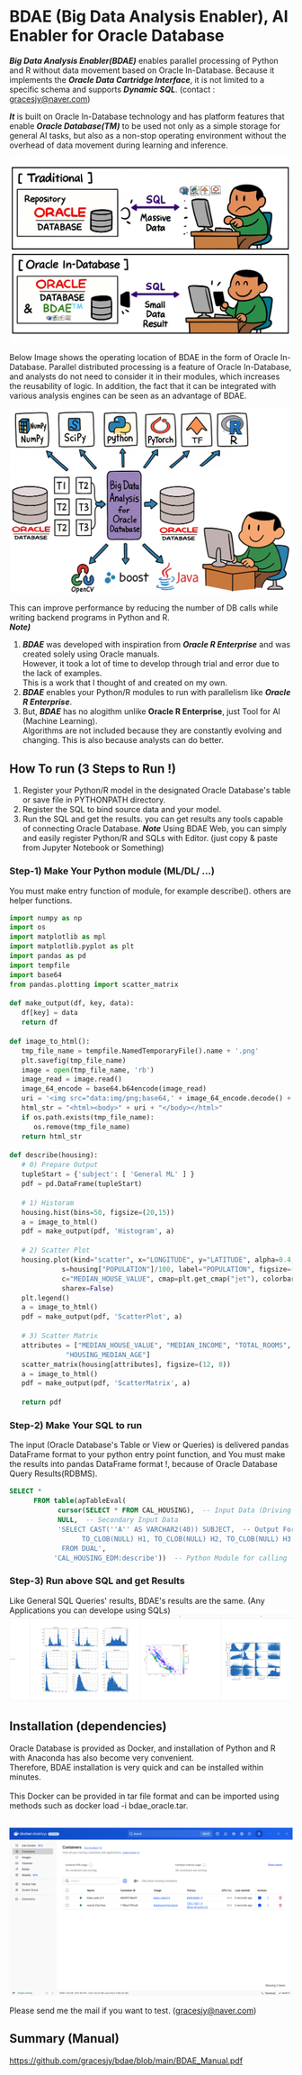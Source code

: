 # BDAE (Big Data Analysis Enabler), AI Enabler for Oracle Database

***Big Data Analysis Enabler(BDAE)*** enables parallel processing of Python and R without data movement based on Oracle In-Database.
Because it implements the ***Oracle Data Cartridge Interface***, it is not limited to a specific schema and supports ***Dynamic SQL***.
(contact : gracesjy@naver.com)<br>

***It*** is built on Oracle In-Database technology and has platform features that enable ***Oracle Database(TM)***
to be used not only as a simple storage for general AI tasks, but also as a non-stop operating environment
without the overhead of data movement during learning and inference.

![Oracle_In_Database.png](./images/Oracle_In_Database.png)

Below Image shows the operating location of BDAE in the form of Oracle In-Database.
Parallel distributed processing is a feature of Oracle In-Database, and analysts do not need to consider it in their modules, which increases the reusability of logic.
In addition, the fact that it can be integrated with various analysis engines can be seen as an advantage of BDAE. 

![BDAE_ARCH.png](./images/BDAE_ARCH.png)

This can improve performance by reducing the number of DB calls while writing backend programs in Python and R.<br>
***Note)*** <br>
1.    ***BDAE*** was developed with inspiration from ***Oracle R Enterprise*** and was created solely using Oracle manuals.<br>
      However, it took a lot of time to develop through trial and error due to the lack of examples.<br>
      This is a work that I thought of and created on my own.<br>
2.    ***BDAE*** enables your Python/R modules to run with parallelism like ***Oracle R Enterprise***. <br>
3.    But, ***BDAE*** has no alogithm unlike **Oracle R Enterprise**, just Tool for AI (Machine Learning). <br>
      Algorithms are not included because they are constantly evolving and changing. This is also because analysts can do better. <br>

## How To run (3 Steps to Run !)
1. Register your Python/R model in the designated Oracle Database's table or save file in PYTHONPATH directory.
2. Register the SQL to bind source data and your model.
3. Run the SQL and get the results.  you can get results any tools capable of connecting Oracle Database.
***Note*** Using BDAE Web, you can simply and easily register Python/R and SQLs with Editor. (just copy & paste from Jupyter Notebook or Something)

### Step-1) Make Your Python module (ML/DL/ ...)

You must make entry function of module, for example describe().
others are helper functions. 

```python
import numpy as np
import os
import matplotlib as mpl
import matplotlib.pyplot as plt
import pandas as pd
import tempfile
import base64
from pandas.plotting import scatter_matrix

def make_output(df, key, data):
   df[key] = data
   return df

def image_to_html():
   tmp_file_name = tempfile.NamedTemporaryFile().name + '.png'
   plt.savefig(tmp_file_name)
   image = open(tmp_file_name, 'rb')
   image_read = image.read()
   image_64_encode = base64.b64encode(image_read)
   uri = '<img src="data:img/png;base64,' + image_64_encode.decode() + '">'
   html_str = "<html><body>" + uri + "</body></html>"
   if os.path.exists(tmp_file_name):
      os.remove(tmp_file_name)
   return html_str

def describe(housing):
   # 0) Prepare Output
   tupleStart = {'subject': [ 'General ML' ] }
   pdf = pd.DataFrame(tupleStart)

   # 1) Historam
   housing.hist(bins=50, figsize=(20,15))
   a = image_to_html()
   pdf = make_output(pdf, 'Histogram', a)

   # 2) Scatter Plot
   housing.plot(kind="scatter", x="LONGITUDE", y="LATITUDE", alpha=0.4,
             s=housing["POPULATION"]/100, label="POPULATION", figsize=(10,7),
             c="MEDIAN_HOUSE_VALUE", cmap=plt.get_cmap("jet"), colorbar=True,
             sharex=False)
   plt.legend()
   a = image_to_html()
   pdf = make_output(pdf, 'ScatterPlot', a)

   # 3) Scatter Matrix
   attributes = ["MEDIAN_HOUSE_VALUE", "MEDIAN_INCOME", "TOTAL_ROOMS",
              "HOUSING_MEDIAN_AGE"]
   scatter_matrix(housing[attributes], figsize=(12, 8))
   a = image_to_html()
   pdf = make_output(pdf, 'ScatterMatrix', a)
   
   return pdf

```

### Step-2) Make Your SQL to run

The input (Oracle Database's Table or View or Queries) is delivered 
pandas DataFrame format to your python entry point function,
and You must make the results into pandas DataFrame format !,
because of Oracle Database Query Results(RDBMS).

```sql
SELECT * 
      FROM table(apTableEval(
         	cursor(SELECT * FROM CAL_HOUSING),  -- Input Data (Driving Table)
         	NULL,  -- Secondary Input Data
            'SELECT CAST(''A'' AS VARCHAR2(40)) SUBJECT,  -- Output Format
                  TO_CLOB(NULL) H1, TO_CLOB(NULL) H2, TO_CLOB(NULL) H3 
             FROM DUAL',
           'CAL_HOUSING_EDM:describe'))  -- Python Module for calling
```

### Step-3) Run above SQL and get Results
Like General SQL Queries' results, BDAE's results are the same.
(Any Applications you can develope using SQLs)
![ResultsEDM.png](./images/ResultsEDM.png)



## Installation (dependencies)

Oracle Database is provided as Docker, and installation of Python and R with Anaconda has also become very convenient.<br>
Therefore, BDAE installation is very quick and can be installed within minutes.<br><br>
This Docker can be provided in tar file format and can be imported using methods such as docker load -i bdae_oracle.tar.<br><br>

![BDAE_DOCKER.png](./images/BDAE_DOCKER.png)

Please send me the mail if you want to test. (gracesjy@naver.com)<br>

## Summary (Manual)
https://github.com/gracesjy/bdae/blob/main/BDAE_Manual.pdf



   
     


               

